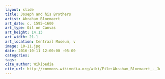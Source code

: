 ```yaml
---
layout: slide
title: Joseph and his Brothers
artist: Abraham Bloemaert
art_date: c. 1595–1600
art_type: Oil on Canvas
art_height: 14.13
art_width: 21.1
art_location: Centraal Museum, v
image: 10-11.jpg
date: 2016-10-11 12:00:00 -05:00
categories:
tags:
cite_author: Wikipedia
cite_url: http://commons.wikimedia.org/wiki/File:Abraham_Bloemaert_-_Joseph_and_his_Brothers_-_Google_Art_Project.jpg
---
```

